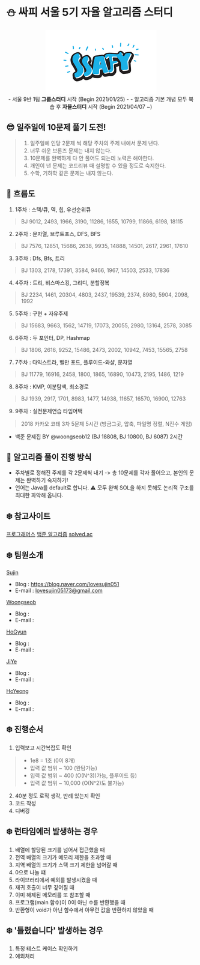 # :snowman: 싸피 서울 5기 자율 알고리즘 스터디 

<p align="center">
  <img src="./img/ssafy.png"><br/>
  - 서울 9반 1팀 <strong>그룹스터디</strong> 시작 (Begin 2021/01/25) -  
  - 알고리즘 기본 개념 모두 복습 후 <strong>자율스터디</strong> 시작 (Begin 2021/04/07 ~)
</p>


## :sunglasses: 일주일에 10문제 풀기 도전!

> 1. 일주일에 인당 2문제 씩 해당 주차의 주제 내에서 문제 낸다.
> 2. 너무 쉬운 브론즈 문제는 내지 않는다.
> 3. 10문제를 완벽하게 다 안 풀어도 되는데 노력은 해야한다.
> 4. 개인이 낸 문제는 코드리뷰 때 설명할 수 있을 정도로 숙지한다.
> 5. 수학, 기하학 같은 문제는 내지 않는다.

## :raised_hands: 흐름도
1. 1주차 : 스택/큐, 덱, 힙, 우선순위큐  
> BJ 9012, 2493, 1966, 3190, 11286, 1655, 10799, 11866, 6198, 18115
2. 2주차 :  문자열, 브루트포스, DFS, BFS
> BJ 7576, 12851, 15686, 2638, 9935, 14888, 14501, 2617, 2961, 17610
3. 3주차 :  Dfs, Bfs, 트리
> BJ 1303, 2178, 17391, 3584, 9466, 1967, 14503, 2533, 17836
4. 4주차 :  트리, 비스마스킹, 그리디, 분할정복
> BJ 2234, 1461, 20304, 4803, 2437, 19539, 2374, 8980, 5904, 2098, 1992
5. 5주차 :  구현 + 자유주제
> BJ 15683, 9663, 1562, 14719, 17073, 20055, 2980, 13164, 2578, 3085
6. 6주차 : 두 포인터, DP, Hashmap
> BJ 1806, 2616, 9252, 15486, 2473, 2002, 10942, 7453, 15565, 2758
7. 7주차 : 다익스트라, 벨만 포드, 플루이드-와샬, 문자열
> BJ 11779, 16916, 2458, 1800, 1865, 16890, 10473, 2195, 1486, 1219
8. 8주차 : KMP, 이분탐색, 최소경로
> BJ 1939, 2917, 1701, 8983, 1477, 14938, 11657, 16570, 16900, 12763
9. 9주차 : 실전문제연습 타임어택
> 2018 카카오 코테 3차 5문제 5시간 (방금그곳, 압축, 파일명 정렬, N진수 게임)
  + 백준 문제집 BY @woongseob12 (BJ 18808, BJ 10800, BJ 6087) 2시간

## :raised_hands: 알고리즘 풀이 진행 방식

+ 주차별로 정해진 주제를 각 2문제씩 내기 -> 총 10문제를 각자 풀어오고, 본인의 문제는 완벽하기 숙지하기!  
+ 언어는 Java를 default로 합니다.
:warning: 모두 완벽 SOL을 하지 못해도 논리적 구조를 최대한 파악해 옵니다.

## :snowflake: 참고사이트
[프로그래머스](https://programmers.co.kr/learn/challenges?tab=practice_kit)
[백준 알고리즘](https://www.acmicpc.net/) 
[solved.ac](https://solved.ac/)


## :snowflake: 팀원소개

[Sujin](https://github.com/SujinJeong)
- Blog : https://blog.naver.com/lovesujin051
- E-mail : lovesujin05173@gmail.com

[Woongseob](https://github.com/woongseob12)
- Blog : 
- E-mail : 

[HoGyun](https://github.com/KangHoGyun)
- Blog : 
- E-mail : 

[JiYe](https://github.com/fjwldap)
- Blog : 
- E-mail : 

[HoYeong](https://github.com/hoyeong-s)
- Blog : 
- E-mail : 


## :snowflake: 진행순서
1. 입력보고 시간복잡도 확인
> - 1e8 = 1초 (0이 8개)
> - 입력 값 범위 ~ 100 (완탐가능)
> - 입력 값 범위 ~ 400 (O(N^3))가능, 플루이드 등)
> - 입력 값 범위 ~ 10,000 (O(N^2)도 불가능)
2. 40분 정도 로직 생각, 반례 있는지 확인
3. 코드 작성
4. 디버깅

## :snowflake: 런타임에러 발생하는 경우
1. 배열에 할당된 크기를 넘어서 접근했을 때
2. 전역 배열의 크기가 메모리 제한을 초과할 때
3. 지역 배열의 크기가 스택 크기 제한을 넘어갈 때
4. 0으로 나눌 떄
5. 라이브러리에서 예외를 발생시켰을 때
6. 재귀 호출이 너무 깊어질 때
7. 이미 해제된 메모리를 또 참조할 때
8. 프로그램(main 함수)이 0이 아닌 수를 반환했을 때
9.  반환형이 void가 아닌 함수에서 아무런 값을 반환하지 않았을 때

## :snowflake: '틀렸습니다' 발생하는 경우
1. 특정 테스트 케이스 확인하기
2. 예외처리
